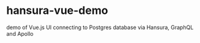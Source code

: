 # hansura-vue-demo
demo of Vue.js UI connecting to Postgres database via Hansura, GraphQL and Apollo

